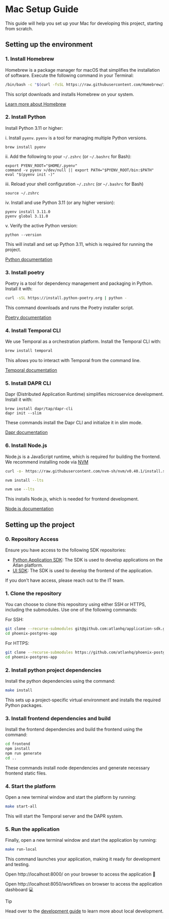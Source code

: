 # Mac Setup Guide

This guide will help you set up your Mac for developing this project, starting from scratch.

## Setting up the environment

### 1. Install Homebrew

Homebrew is a package manager for macOS that simplifies the installation of software. Execute the following command in your Terminal:

```bash
/bin/bash -c "$(curl -fsSL https://raw.githubusercontent.com/Homebrew/install/HEAD/install.sh)"
```

This script downloads and installs Homebrew on your system.

[Learn more about Homebrew](https://brew.sh/)

### 2. Install Python

Install Python 3.11 or higher:

i. Install `pyenv`. `pyenv` is a tool for managing multiple Python versions.
```
brew install pyenv
```
ii. Add the following to your `~/.zshrc` (or `~/.bashrc` for Bash):
```
export PYENV_ROOT="$HOME/.pyenv"
command -v pyenv >/dev/null || export PATH="$PYENV_ROOT/bin:$PATH"
eval "$(pyenv init -)"
```
iii. Reload your shell configuration `~/.zshrc` (or `~/.bashrc` for Bash)
```
source ~/.zshrc
```
iv. Install and use Python 3.11 (or any higher version):
```
pyenv install 3.11.0
pyenv global 3.11.0
```
v. Verify the active Python version:
```
python --version
```


This will install and set up Python 3.11, which is required for running the project.

[Python documentation](https://docs.python.org/3.11/)

### 3. Install poetry

Poetry is a tool for dependency management and packaging in Python. Install it with:

```bash
curl -sSL https://install.python-poetry.org | python -
```
This command downloads and runs the Poetry installer script.

[Poetry documentation](https://python-poetry.org/docs/)

### 4. Install Temporal CLI

We use Temporal as a orchestration platform. Install the Temporal CLI with:

```bash
brew install temporal
```

This allows you to interact with Temporal from the command line.

[Temporal documentation](https://docs.temporal.io/develop/python)


### 5. Install DAPR CLI

Dapr (Distributed Application Runtime) simplifies microservice development. Install it with:

```
brew install dapr/tap/dapr-cli
dapr init --slim
```
These commands install the Dapr CLI and initialize it in slim mode.

[Dapr documentation](https://docs.dapr.io/)


### 6. Install Node.js

Node.js is a JavaScript runtime, which is required for building the frontend.
We recommend installing node via [NVM](https://github.com/nvm-sh/nvm#install--update-script)
```bash
curl -o- https://raw.githubusercontent.com/nvm-sh/nvm/v0.40.1/install.sh | bash

nvm install --lts

nvm use --lts
```

This installs Node.js, which is needed for frontend development.

[Node.js documentation](https://nodejs.org/en/docs/)

## Setting up the project

### 0. Repository Access

Ensure you have access to the following SDK repositories:
- [Python Application SDK](https://github.com/atlanhq/application-sdk): The SDK is used to develop applications on the Atlan platform.
- [UI SDK](https://github.com/atlanhq/application-sdk): The SDK is used to develop the frontend of the application.

If you don't have access, please reach out to the IT team.

### 1. Clone the repository

You can choose to clone this repository using either SSH or HTTPS, including the submodules. Use one of the following commands:

For SSH:
```bash
git clone --recurse-submodules git@github.com:atlanhq/application-sdk.git
cd phoenix-postgres-app
```

For HTTPS:
```bash
git clone --recurse-submodules https://github.com/atlanhq/phoenix-postgres-app.git
cd phoenix-postgres-app
```

### 2. Install python project dependencies

Install the python dependencies using the command:
```bash
make install
```
This sets up a project-specific virtual environment and installs the required Python packages.

### 3. Install frontend dependencies and build

Install the frontend dependencies and build the frontend using the command:
```bash
cd frontend
npm install
npm run generate
cd ..
```
These commands install node dependencies and generate necessary frontend static files.

### 4. Start the platform

Open a new terminal window and start the platform by running:
```bash
make start-all
```

This will start the Temporal server and the DAPR system.

### 5. Run the application

Finally, open a new terminal window and start the application by running:
```bash
make run-local
```

This command launches your application, making it ready for development and testing.

Open http://localhost:8000/ on your browser to access the application :rocket:

Open http://localhost:8050/workflows on browser to access the application dashboard :computer:

> [!TIP]
> Head over to the [development guide](./DEVELOPMENT.md) to learn more about local development.
